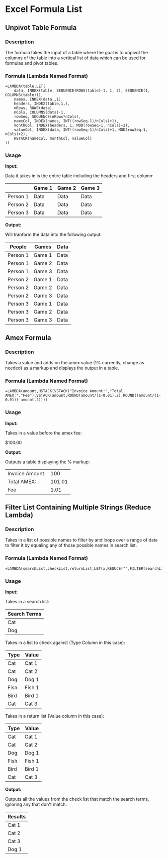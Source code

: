 # Excel Formula List

## Unpivot Table Formula

### Description

The formula takes the input of a table where the goal is to unpivot the columns of the table into a vertical list of data which can be used for formulas and pivot tables.

### Formula (Lambda Named Format)

```
=LAMBDA(table,LET(
    data, INDEX(table, SEQUENCE(ROWS(table)-1, 1, 2), SEQUENCE(1, COLUMNS(table))),
    names, INDEX(data,,1),
    headers, INDEX(table,1,),
    nRows, ROWS(data),
    nCols, COLUMNS(data)-1,
    rowSeq, SEQUENCE(nRows*nCols),
    nameCol, INDEX(names, INT((rowSeq-1)/nCols)+1),
    monthCol, INDEX(headers, 1, MOD(rowSeq-1, nCols)+2),
    valueCol, INDEX(data, INT((rowSeq-1)/nCols)+1, MOD(rowSeq-1, nCols)+2),
    HSTACK(nameCol, monthCol, valueCol)
))
```
### Usage

**Input:**

Data it takes in is the entire table including the headers and first column:

|          | Game 1 | Game 2 | Game 3 |
|----------|--------|--------|--------|
| Person 1 |  Data  |  Data  |  Data  |
| Person 2 |  Data  |  Data  |  Data  |
| Person 3 |  Data  |  Data  |  Data  |

**Output:**

Will tranform the data into the following output:

|  People  |  Games | Data |
|----------|--------|------|
| Person 1 | Game 1 | Data |
| Person 1 | Game 2 | Data |
| Person 1 | Game 3 | Data |
| Person 2 | Game 1 | Data |
| Person 2 | Game 2 | Data |
| Person 2 | Game 3 | Data |
| Person 3 | Game 1 | Data |
| Person 3 | Game 2 | Data |
| Person 3 | Game 3 | Data |

## Amex Formula

### Description

Takes a value and adds on the amex value (1% currently, change as needed) as a markup and displays the output in a table.

### Formula (Lambda Named Format)

```
=LAMBDA(amount,HSTACK(VSTACK("Invoice Amount:","Total AMEX:","Fee"),VSTACK(amount,ROUND(amount/(1-0.01),2),ROUND((amount/(1-0.01))-amount,2))))
```
### Usage

**Input:**

Takes in a value before the amex fee:

$100.00

**Output:**

Outputs a table displaying the % markup:

|                   |        |
|-------------------|--------|
|  Invoice Amount:  | 100    |
|  Total AMEX:      | 101.01 |
| Fee               | 1.01   |

## Filter List Containing Multiple Strings (Reduce Lambda)

### Description

Takes in a list of possible names to filter by and loops over a range of data to filter it by equaling any of those possible names in search list.

### Formula (Lambda Named Format)

```
=LAMBDA(searchList,checkList,returnList,LET(x,REDUCE("",FILTER(searchList,searchList<>""),LAMBDA(init,curr,VSTACK(init,IFERROR(FILTER(returnList,checkList=curr),"")))),FILTER(x,x<>"")))
```
### Usage

**Input:**

Takes in a search list:

|  Search Terms  |
|----------------|
| Cat            |
| Dog            |

Takes in a list to check against (Type Column in this case):

| Type | Value  |
|------|--------|
| Cat  | Cat 1  |
| Cat  | Cat 2  |
| Dog  | Dog 1  |
| Fish | Fish 1 |
| Bird | Bird 1 |
| Cat  | Cat 3  |

Takes in a return list (Value column in this case):

| Type | Value  |
|------|--------|
| Cat  | Cat 1  |
| Cat  | Cat 2  |
| Dog  | Dog 1  |
| Fish | Fish 1 |
| Bird | Bird 1 |
| Cat  | Cat 3  |


**Output:**

Outputs all the values from the check list that match the search terms, ignoring any that don't match:

| Results|
|--------|
| Cat 1  |
| Cat 2  |
| Cat 3  |
| Dog 1  |



